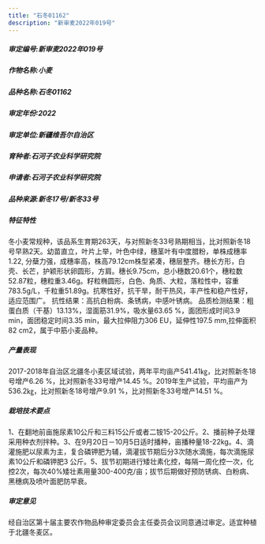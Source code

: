 ```yaml
---
title: "石冬01162"
description: "新审麦2022年019号"
---
```

##### 审定编号:新审麦2022年019号

##### 作物名称:小麦

##### 品种名称:石冬01162

##### 审定年份:2022

##### 审定单位:新疆维吾尔自治区

##### 育种者:石河子农业科学研究院

##### 申请者:石河子农业科学研究院

##### 品种来源:新冬17号/新冬33号

##### 特征特性
冬小麦常规种，该品系生育期263天，与对照新冬33号熟期相当，比对照新冬18号早熟2天。幼苗直立，叶片上举，叶色中绿，穗茎叶有中度腊粉，单株成穗率1.22, 分蘖力强，成穗率高，株高79.12cm株型紧凑，穗层整齐。穗长方形，白壳、长芒，护颖形状卵圆形，方肩。穗长9.75cm，总小穗数20.61个，穗粒数52.87粒，穗粒重3.46g。籽粒椭圆形，白色、角质、大粒，落粒性中，容重783.5g/L，千粒重51.89g。抗寒性好，抗干旱，耐干热风，丰产性和稳产性好，适应范围广。
抗性结果：高抗白粉病、条锈病，中感叶锈病。
品质检测结果：粗蛋白质（干基）13.13%，湿面筋31.9%，吸水量63.65 %，面团形成时间3.9 min，面团稳定时间3.35 min，最大拉伸阻力306 EU，延伸性197.5 mm,拉伸面积82 cm2，属于中筋小麦品种。

##### 产量表现
2017-2018年自治区北疆冬小麦区域试验，两年平均亩产541.41㎏，比对照新冬18号增产6.26 %，比对照新冬33号增产14.45 %。2019年生产试验，平均亩产为536.2㎏，比对照新冬18号增产9.91 %，比对照新冬33号增产14.51 %。

##### 栽培技术要点
1、在翻地前亩施尿素10公斤和三料15公斤或者二铵15-20公斤。2、播前种子处理采用种衣剂拌种。3、在9月20日－10月5日适时播种，亩播种量18-22kg。4、滴灌施肥以尿素为主，复合磷钾肥为辅，滴灌拔节期后分3次随水滴施，每次滴施尿素10公斤和磷钾肥3 公斤。5、拔节初期进行矮壮素化控，每隔一周化控一次，化控2次，每次40%矮壮素用量300-400克/亩；拔节后期做好预防锈病、白粉病、黑穗病及喷叶面肥防早衰。

##### 审定意见
经自治区第十届主要农作物品种审定委员会主任委员会议同意通过审定。适宜种植于北疆冬麦区。
